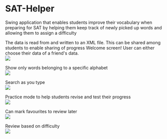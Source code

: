 # SAT-Helper
Swing application that enables students improve their vocabulary when preparing for SAT by helping them keep track of newly picked up words and allowing them to assign a difficulty


The data is read from and written to an XML file. This can be shared among students to enable sharing of progress
Welcome screen! User can either choose their data of a friend's data.<br/>
<img src="http://i.imgur.com/Wbasqx1.png" />

Show only words belonging to a specific alphabet<br/>
<img src="http://i.imgur.com/CxJ3H1s.png" />

Search as you type<br/>
<img src="http://i.imgur.com/YRzMiLi.png" />

Practice mode to help students revise and test their progress<br/>
<img src="http://i.imgur.com/xtDHcHn.png" />

Can mark favourites to review later<br/>
<img src="http://i.imgur.com/ESPJnWz.png" />

Review based on difficulty<br/>
<img src="http://i.imgur.com/i3k1DNV.png" />

